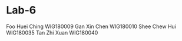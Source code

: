 # Lab-6
Foo Huei Ching WIG180009
Gan Xin Chen WIG180010
Shee Chew Hui WIG180035
Tan Zhi Xuan WIG180040
